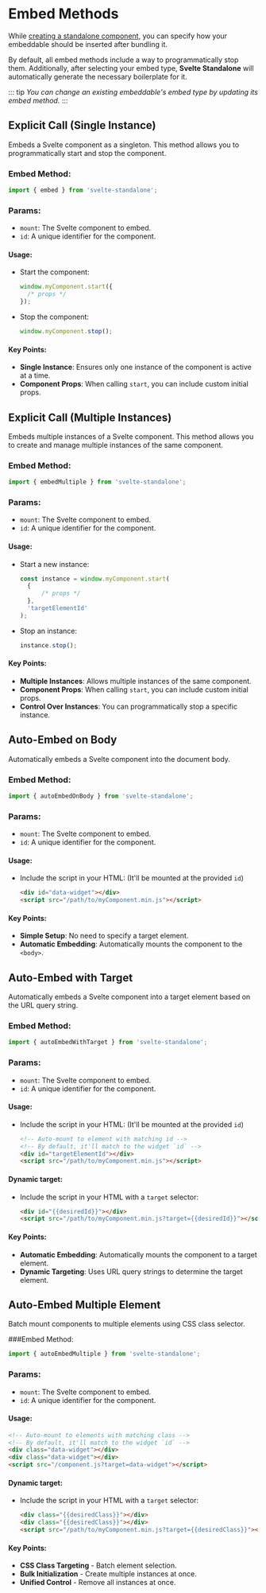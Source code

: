 # Embed Methods

While [creating a standalone component](/cli#create), you can specify how your embeddable should be inserted after bundling it.

By default, all embed methods include a way to programmatically stop them. Additionally, after selecting your embed type, **Svelte Standalone** will automatically generate the necessary boilerplate for it.

::: tip
_You can change an existing embeddable's embed type by updating its embed method._
:::

## Explicit Call (Single Instance)

Embeds a Svelte component as a singleton. This method allows you to programmatically start and stop the component.

### Embed Method:

```javascript
import { embed } from 'svelte-standalone';
```

### Params:

- `mount`: The Svelte component to embed.
- `id`: A unique identifier for the component.

#### Usage:

- Start the component:
  ```javascript
  window.myComponent.start({
  	/* props */
  });
  ```
- Stop the component:
  ```javascript
  window.myComponent.stop();
  ```

#### Key Points:

- **Single Instance**: Ensures only one instance of the component is active at a time.
- **Component Props**: When calling `start`, you can include custom initial props.

## Explicit Call (Multiple Instances)

Embeds multiple instances of a Svelte component. This method allows you to create and manage multiple instances of the same component.

### Embed Method:

```javascript
import { embedMultiple } from 'svelte-standalone';
```

### Params:

- `mount`: The Svelte component to embed.
- `id`: A unique identifier for the component.

#### Usage:

- Start a new instance:
  ```javascript
  const instance = window.myComponent.start(
  	{
  		/* props */
  	},
  	'targetElementId'
  );
  ```
- Stop an instance:
  ```javascript
  instance.stop();
  ```

#### Key Points:

- **Multiple Instances**: Allows multiple instances of the same component.
- **Component Props**: When calling `start`, you can include custom initial props.
- **Control Over Instances**: You can programmatically stop a specific instance.

## Auto-Embed on Body

Automatically embeds a Svelte component into the document body.

### Embed Method:

```javascript
import { autoEmbedOnBody } from 'svelte-standalone';
```

### Params:

- `mount`: The Svelte component to embed.
- `id`: A unique identifier for the component.

#### Usage:

- Include the script in your HTML: (It'll be mounted at the provided `id`)
  ```html
  <div id="data-widget"></div>
  <script src="/path/to/myComponent.min.js"></script>
  ```

#### Key Points:

- **Simple Setup**: No need to specify a target element.
- **Automatic Embedding**: Automatically mounts the component to the `<body>`.

## Auto-Embed with Target

Automatically embeds a Svelte component into a target element based on the URL query string.

### Embed Method:

```javascript
import { autoEmbedWithTarget } from 'svelte-standalone';
```

### Params:

- `mount`: The Svelte component to embed.
- `id`: A unique identifier for the component. 

#### Usage:

- Include the script in your HTML: (It'll be mounted at the provided `id`)
  ```html
  <!-- Auto-mount to element with matching id -->
  <!-- By default, it'll match to the widget `id` -->
  <div id="targetElementId"></div>
  <script src="/path/to/myComponent.min.js"></script>
  ```

#### Dynamic target:

- Include the script in your HTML with a `target` selector:
  ```html
  <div id="{{desiredId}}"></div>
  <script src="/path/to/myComponent.min.js?target={{desiredId}}"></script>
  ```

#### Key Points:

- **Automatic Embedding**: Automatically mounts the component to a target element.
- **Dynamic Targeting**: Uses URL query strings to determine the target element.

## Auto-Embed Multiple Element

Batch mount components to multiple elements using CSS class selector.

###Embed Method:
```javascript
import { autoEmbedMultiple } from 'svelte-standalone';
```

### Params:

- `mount`: The Svelte component to embed.
- `id`: A unique identifier for the component.

#### Usage:
```html
<!-- Auto-mount to elements with matching class -->
<!-- By default, it'll match to the widget `id` -->
<div class="data-widget"></div>
<div class="data-widget"></div>
<script src="/component.js?target=data-widget"></script>
```

#### Dynamic target:

- Include the script in your HTML with a `target` selector:
  ```html
  <div class="{{desiredClass}}"></div>
  <div class="{{desiredClass}}"></div>
  <script src="/path/to/myComponent.min.js?target={{desiredClass}}"></script>
  ```

#### Key Points:
- **CSS Class Targeting** - Batch element selection.
- **Bulk Initialization** - Create multiple instances at once.
- **Unified Control** - Remove all instances at once.